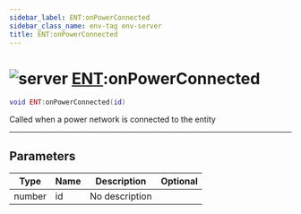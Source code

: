 ```yaml
---
sidebar_label: ENT:onPowerConnected
sidebar_class_name: env-tag env-server
title: ENT:onPowerConnected
---
```


# <img src='/img/wiki/server.png' alt='server' classname='env-tag' /> [ENT](../ent/README.md):onPowerConnected

```lua
void ENT:onPowerConnected(id)
```

Called when a power network is connected to the entity<br/>

-----------------
## Parameters

| Type   | Name | Description | Optional |
| ------ | ---- | ----------- | -------: |
| number | id | No description |   |
